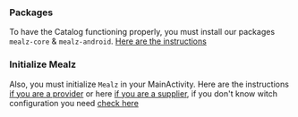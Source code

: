 ### Packages
To have the Catalog functioning properly, you must install our packages `mealz-core` & `mealz-android`.
[Here are the instructions](/docs/android/overview/installation)

### Initialize Mealz
Also, you must initialize `Mealz` in your MainActivity. Here are the instructions
[if you are a provider](/docs/android/overview/providerInit) or here [if you are a supplier](/docs/android/overview/supplierInit), if you don't know witch configuration you need [check here](/docs/android/overview/initialisation#initialisation-types)